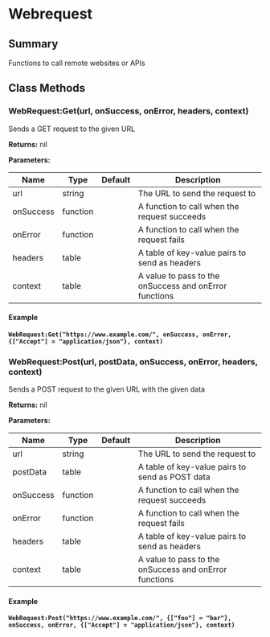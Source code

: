 # Webrequest

## Summary

Functions to call remote websites or APIs

## Class Methods

### WebRequest:Get(url, onSuccess, onError, headers, context)

Sends a GET request to the given URL

**Returns:** nil

**Parameters:**

<table data-full-width="false"><thead><tr><th>Name</th><th>Type</th><th>Default</th><th>Description</th></tr></thead><tbody><tr><td>url</td><td>string</td><td></td><td>The URL to send the request to</td></tr><tr><td>onSuccess</td><td>function</td><td></td><td>A function to call when the request succeeds</td></tr><tr><td>onError</td><td>function</td><td></td><td>A function to call when the request fails</td></tr><tr><td>headers</td><td>table</td><td></td><td>A table of key-value pairs to send as headers</td></tr><tr><td>context</td><td>table</td><td></td><td>A value to pass to the onSuccess and onError functions</td></tr></tbody></table>

#### Example

<pre class="language-lua"><code class="lang-lua"><strong>WebRequest:Get("https://www.example.com/", onSuccess, onError, {["Accept"] = "application/json"}, context)
</strong></code></pre>

### WebRequest:Post(url, postData, onSuccess, onError, headers, context)

Sends a POST request to the given URL with the given data

**Returns:** nil

**Parameters:**

<table data-full-width="false"><thead><tr><th>Name</th><th>Type</th><th>Default</th><th>Description</th></tr></thead><tbody><tr><td>url</td><td>string</td><td></td><td>The URL to send the request to</td></tr><tr><td>postData</td><td>table</td><td></td><td>A table of key-value pairs to send as POST data</td></tr><tr><td>onSuccess</td><td>function</td><td></td><td>A function to call when the request succeeds</td></tr><tr><td>onError</td><td>function</td><td></td><td>A function to call when the request fails</td></tr><tr><td>headers</td><td>table</td><td></td><td>A table of key-value pairs to send as headers</td></tr><tr><td>context</td><td>table</td><td></td><td>A value to pass to the onSuccess and onError functions</td></tr></tbody></table>

#### Example

<pre class="language-lua"><code class="lang-lua"><strong>WebRequest:Post("https://www.example.com/", {["foo"] = "bar"}, onSuccess, onError, {["Accept"] = "application/json"}, context)
</strong></code></pre>
